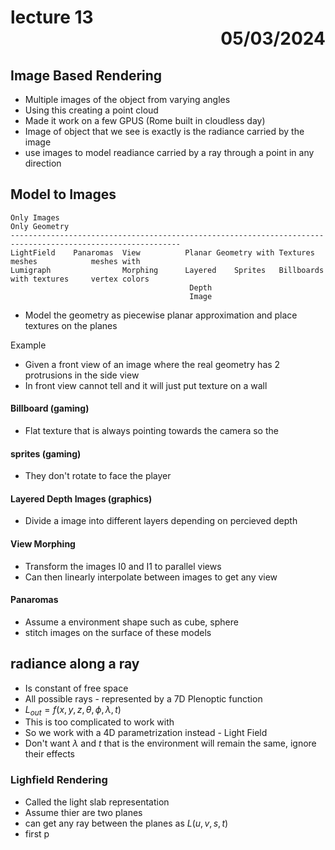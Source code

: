 # lecture 13 <div style="text-align:right"> 05/03/2024 </div>

## Image Based Rendering
- Multiple images of the object from varying angles
- Using this creating a point cloud
- Made it work on a few GPUS (Rome built in cloudless day)
- Image of object that we see is exactly is the radiance carried by the image
- use images to model readiance carried by a ray through a point in any direction

## Model to Images
    
    Only Images                                                                                     Only Geometry
    ------------------------------------------------------------------------------------------------------------
    LightField    Panaromas  View          Planar Geometry with Textures      meshes            meshes with 
    Lumigraph                Morphing      Layered    Sprites   Billboards     with textures     vertex colors
                                            Depth
                                            Image

- Model the geometry as piecewise planar approximation and place textures on the planes

Example
- Given a front view of an image where the real geometry has 2 protrusions in the side view
- In front view cannot tell and it will just put texture on a wall

#### Billboard (gaming)
- Flat texture that is always pointing towards the camera so the 

#### sprites (gaming)
- They don't rotate to face the player

#### Layered Depth Images (graphics)
- Divide a image into different layers depending on percieved depth

#### View Morphing
- Transform the images I0 and I1 to parallel views
- Can then linearly interpolate between images to get any view

#### Panaromas
- Assume a environment shape such as cube, sphere
- stitch images on the surface of these models

## radiance along a ray
- Is constant of free space
- All possible rays - represented by a 7D Plenoptic function
- $L_{out} = f(x, y, z, \theta, \phi, \lambda, t)$
- This is too complicated to work with
- So we work with a 4D parametrization instead - Light Field
- Don't want $\lambda$ and $t$ that is the environment will remain the same, ignore their effects

### Lighfield Rendering
- Called the light slab representation
- Assume thier are two planes
- can get any ray between the planes as $L(u, v, s, t)$
- first p
